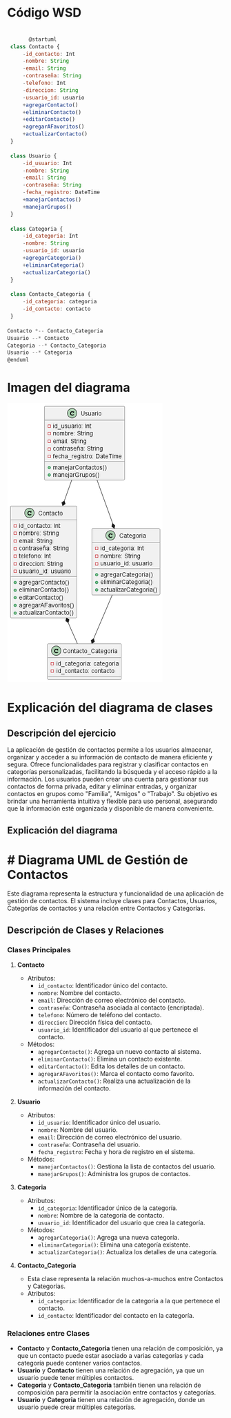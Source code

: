 
# Código WSD 
 ```js

        @startuml
  class Contacto {
      -id_contacto: Int
      -nombre: String
      -email: String
      -contraseña: String
      -telefono: Int
      -direccion: String
      -usuario_id: usuario
      +agregarContacto()
      +eliminarContacto()
      +editarContacto()
      +agregarAFavoritos()
      +actualizarContacto()
  }

  class Usuario {
      -id_usuario: Int
      -nombre: String
      -email: String
      -contraseña: String
      -fecha_registro: DateTime
      +manejarContactos()
      +manejarGrupos()
  }

  class Categoria {
      -id_categoria: Int
      -nombre: String
      -usuario_id: usuario
      +agregarCategoria()
      +eliminarCategoria()
      +actualizarCategoria()
  }

  class Contacto_Categoria {
      -id_categoria: categoria
      -id_contacto: contacto
  }

Contacto *-- Contacto_Categoria
Usuario --* Contacto
Categoria --* Contacto_Categoria
Usuario --* Categoria
@enduml

```

# Imagen del diagrama 
![Imagen del texto](img/gestion-contactos.png)

# Explicación del diagrama de clases 

## Descripción del ejercicio 
La aplicación de gestión de contactos permite a los usuarios almacenar, organizar y acceder a su información de contacto de manera eficiente y segura. 
Ofrece funcionalidades para registrar y clasificar contactos en categorías personalizadas, facilitando la búsqueda y el acceso rápido a la información. Los usuarios pueden crear una cuenta para gestionar sus contactos de forma privada, editar y eliminar entradas,
 y organizar contactos en grupos como "Familia", "Amigos" o "Trabajo". Su objetivo es brindar una herramienta intuitiva y flexible  para uso personal, asegurando que la información esté organizada y disponible de manera conveniente.

## Explicación del diagrama

# # Diagrama UML de Gestión de Contactos

Este diagrama representa la estructura y funcionalidad de una aplicación de gestión de contactos.
El sistema incluye clases para Contactos, Usuarios, Categorías de contactos y una relación entre Contactos y Categorías.

## Descripción de Clases y Relaciones

### Clases Principales

1. **Contacto**
   - Atributos:
     - `id_contacto`: Identificador único del contacto.
     - `nombre`: Nombre del contacto.
     - `email`: Dirección de correo electrónico del contacto.
     - `contraseña`: Contraseña asociada al contacto (encriptada).
     - `telefono`: Número de teléfono del contacto.
     - `direccion`: Dirección física del contacto.
     - `usuario_id`: Identificador del usuario al que pertenece el contacto.
   - Métodos:
     - `agregarContacto()`: Agrega un nuevo contacto al sistema.
     - `eliminarContacto()`: Elimina un contacto existente.
     - `editarContacto()`: Edita los detalles de un contacto.
     - `agregarAFavoritos()`: Marca el contacto como favorito.
     - `actualizarContacto()`: Realiza una actualización de la información del contacto.

2. **Usuario**
   - Atributos:
     - `id_usuario`: Identificador único del usuario.
     - `nombre`: Nombre del usuario.
     - `email`: Dirección de correo electrónico del usuario.
     - `contraseña`: Contraseña del usuario.
     - `fecha_registro`: Fecha y hora de registro en el sistema.
   - Métodos:
     - `manejarContactos()`: Gestiona la lista de contactos del usuario.
     - `manejarGrupos()`: Administra los grupos de contactos.

3. **Categoria**
   - Atributos:
     - `id_categoria`: Identificador único de la categoría.
     - `nombre`: Nombre de la categoría de contacto.
     - `usuario_id`: Identificador del usuario que crea la categoría.
   - Métodos:
     - `agregarCategoria()`: Agrega una nueva categoría.
     - `eliminarCategoria()`: Elimina una categoría existente.
     - `actualizarCategoria()`: Actualiza los detalles de una categoría.

4. **Contacto_Categoria**
   - Esta clase representa la relación muchos-a-muchos entre Contactos y Categorías.
   - Atributos:
     - `id_categoria`: Identificador de la categoría a la que pertenece el contacto.
     - `id_contacto`: Identificador del contacto en la categoría.

### Relaciones entre Clases

- **Contacto** y **Contacto_Categoria** tienen una relación de composición, ya que un contacto puede estar asociado a varias categorías y cada categoría puede contener varios contactos.
- **Usuario** y **Contacto** tienen una relación de agregación, ya que un usuario puede tener múltiples contactos.
- **Categoria** y **Contacto_Categoria** también tienen una relación de composición para permitir la asociación entre contactos y categorías.
- **Usuario** y **Categoria** tienen una relación de agregación, donde un usuario puede crear múltiples categorías.


